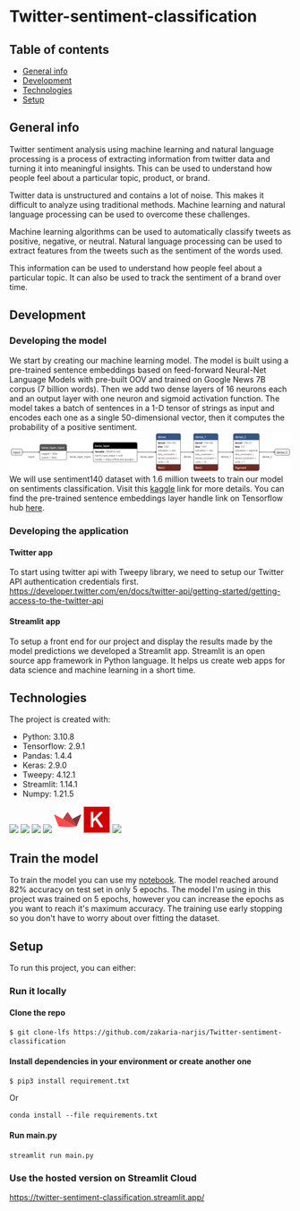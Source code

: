 # Twitter-sentiment-classification

## Table of contents
* [General info](#general-info)
* [Development](#development)
* [Technologies](#technologies)
* [Setup](#setup)

## General info
Twitter sentiment analysis using machine learning and natural language processing is a process of extracting information from twitter data and turning it into meaningful insights. This can be used to understand how people feel about a particular topic, product, or brand.

Twitter data is unstructured and contains a lot of noise. This makes it difficult to analyze using traditional methods. Machine learning and natural language processing can be used to overcome these challenges.

Machine learning algorithms can be used to automatically classify tweets as positive, negative, or neutral. Natural language processing can be used to extract features from the tweets such as the sentiment of the words used.

This information can be used to understand how people feel about a particular topic. It can also be used to track the sentiment of a brand over time.

## Development 
### Developing the model
We start by creating our machine learning model. The model is built using a pre-trained sentence embeddings based on feed-forward Neural-Net Language Models with pre-built OOV and trained on Google News 7B corpus (7 billion words). Then we add two dense layers of 16 neurons each and an output layer with one neuron and sigmoid activation function. The model takes a batch of sentences in a 1-D tensor of strings as input and encodes each one as a single 50-dimensional vector, then it computes the probability of a positive sentiment. 
![](assets/model.png) 
We will use sentiment140 dataset with 1.6 million tweets to train our model on sentiments classification. Visit this [kaggle](https://www.kaggle.com/datasets/kazanova/sentiment140?sort=votes) link for more details.
You can find the pre-trained sentence embeddings layer handle link on Tensorflow hub [here](https://tfhub.dev/google/nnlm-en-dim50/2).
### Developing the application
#### Twitter app
To start using twitter api with Tweepy library, we need to setup our Twitter API authentication credentials first. https://developer.twitter.com/en/docs/twitter-api/getting-started/getting-access-to-the-twitter-api
#### Streamlit app
To setup a front end for our project and display the results made by the model predictions we developed a Streamlit app. Streamlit is an open source app framework in Python language. It helps us create web apps for data science and machine learning in a short time.

## Technologies
The project is created with:
* Python: 3.10.8
* Tensorflow: 2.9.1
* Pandas: 1.4.4
* Keras: 2.9.0
* Tweepy: 4.12.1
* Streamlit: 1.14.1
* Numpy: 1.21.5

![](https://img.icons8.com/color/48/null/python--v1.png) ![](https://img.icons8.com/color/48/null/tensorflow.png) ![](https://img.icons8.com/color/48/null/numpy.png) ![](https://img.icons8.com/color/48/null/pandas.png) ![](assets/streamlit-icon-48x48.png) ![](assets/keras.png) ![](https://img.icons8.com/color/48/null/twitter--v1.png)
## Train the model
To train the model you can use my [notebook](https://github.com/zakaria-narjis/Twitter-sentiment-classification/blob/main/twitter-sentiment-classificator.ipynb).
The model reached around 82% accuracy on test set in only 5 epochs. The model I'm using in this project was trained on 5 epochs, however you can increase the epochs as you want to reach it's maximum accuracy. The training use early stopping so you don't have to worry about over fitting the dataset. 
## Setup
To run this project, you can either:
### Run it locally
#### Clone the repo
```
$ git clone-lfs https://github.com/zakaria-narjis/Twitter-sentiment-classification
```
#### Install dependencies in your environment or create another one
```
$ pip3 install requirement.txt
```
Or
```
conda install --file requirements.txt
```
#### Run main.py
```
streamlit run main.py
```
### Use the hosted version on Streamlit Cloud
https://twitter-sentiment-classification.streamlit.app/